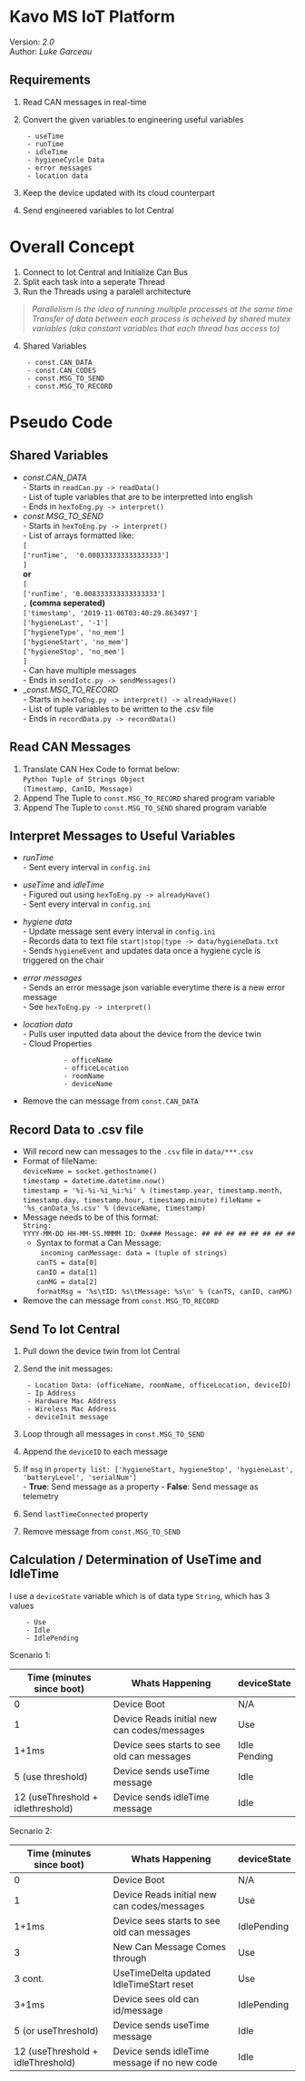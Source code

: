# Kavo MS IoT Platform

Version: _2.0_  
Author:  _Luke Garceau_  

## Requirements

1. Read CAN messages in real-time
2. Convert the given variables to engineering useful variables

        - useTime
        - runTime
        - idleTime
        - hygieneCycle Data
        - error messages
        - location data
3. Keep the device updated with its cloud counterpart
4. Send engineered variables to Iot Central

# Overall Concept
1. Connect to Iot Central and Initialize Can Bus
2. Split each task into a seperate Thread  
3. Run the Threads using a paralell architecture  
> _Parallelism is the idea of running multiple processes at the same time_  
> _Transfer of data between each process is acheived by shared mutex variables (aka constant variables that each thread has access to)_  
4. Shared Variables
        
        - const.CAN_DATA
        - const.CAN_CODES
        - const.MSG_TO_SEND
        - const.MSG_TO_RECORD
# Pseudo Code

## Shared Variables
- _const.CAN_DATA_  
        - Starts in `readCan.py -> readData()`  
        - List of tuple variables that are to be interpretted into english  
        - Ends in `hexToEng.py -> interpret()`
- _const.MSG_TO_SEND_  
        - Starts in `hexToEng.py -> interpret()`  
        - List of arrays formatted like:        
        `[`    
        `['runTime',  '0.008333333333333333']`  
        `]`  
        __or__  
        `[`  
        `['runTime', '0.008333333333333333']`   
        `,` __(comma seperated)__  
        `['timestamp', '2019-11-06T03:40:29.863497']`  
        `['hygieneLast', '-1']`  
        `['hygieneType', 'no_mem']`  
        `['hygieneStart', 'no_mem']`  
        `['hygieneStop', 'no_mem']`  
        `]`  
        - Can have multiple messages  
        - Ends in `sendIotc.py -> sendMessages()`
- __const.MSG_TO_RECORD_  
        - Starts in `hexToEng.py -> interpret() -> alreadyHave()`  
        - List of tuple variables to be written to the .csv file  
        - Ends in `recordData.py -> recordData()` 


## Read CAN Messages
1. Translate CAN Hex Code to format below:   
`Python Tuple of Strings Object`  
`(Timestamp, CanID, Message)`  
1. Append The Tuple to `const.MSG_TO_RECORD` shared program variable  
2. Append The Tuple to `const.MSG_TO_SEND` shared program variable

## Interpret Messages to Useful Variables
- _runTime_  
        - Sent every interval in `config.ini`  
- _useTime_ and _idleTime_  
        - Figured out using `hexToEng.py -> alreadyHave()`  
        - Sent every interval in `config.ini`  
- _hygiene data_  
        - Update message sent every interval in `config.ini`   
        - Records data to text file `start|stop|type -> data/hygieneData.txt`  
        - Sends `hygieneEvent` and updates data once a hygiene cycle is triggered on the chair  
- _error messages_  
        - Sends an error message json variable everytime there is a new error message  
        - See `hexToEng.py -> interpret()` 
- _location data_  
        - Pulls user inputted data about the device from the device twin  
        - Cloud Properties

                - officeName
                - officeLocation
                - roomName
                - deviceName
- Remove the can message from `const.CAN_DATA`

## Record Data to .csv file
- Will record new can messages to the `.csv` file in `data/***.csv`
- Format of fileName:  
        `deviceName = socket.gethostname()`  
        `timestamp = datetime.datetime.now()`  
        `timestamp = '%i-%i-%i_%i:%i' % (timestamp.year, timestamp.month, timestamp.day, timestamp.hour, timestamp.minute)` 
        `fileName = '%s_canData_%s.csv' % (deviceName, timestamp)`
- Message needs to be of this format:  
        `String:   `  
        `YYYY-MM-DD HH-MM-SS.MMMM ID: Ox### Message: ## ## ## ## ## ## ## ##`  
  - Syntax to format a Can Message:  
        ` incoming canMessage: data = (tuple of strings)`  
        `canTS = data[0]`  
        `canID = data[1]`  
        `canMG = data[2]`  
        `formatMsg = '%s\tID: %s\tMessage: %s\n' % (canTS, canID, canMG)`
- Remove the can message from `const.MSG_TO_RECORD`

## Send To Iot Central
1. Pull down the device twin from Iot Central
2. Send the init messages:
        
        - Location Data: (officeName, roomName, officeLocation, deviceID)
        - Ip Address
        - Hardware Mac Address
        - Wireless Mac Address
        - deviceInit message
3. Loop through all messages in `const.MSG_TO_SEND`
4. Append the `deviceID` to each message
5. If `msg` in `property list: ['hygieneStart, hygieneStop', 'hygieneLast', 'batteryLevel', 'serialNum']`  
        - __True__: Send message as a property
        - __False__: Send message as telemetry
6. Send `lastTimeConnected` property
7. Remove message from `const.MSG_TO_SEND`

## Calculation / Determination of UseTime and IdleTime
I use a `deviceState` variable which is of data type `String`, which has 3 values

        - Use
        - Idle
        - IdlePending
  
Scenario 1:   


|Time (minutes since boot)| Whats Happening | deviceState  |
|-------|------------------------------|--------------|
| 0                                 | Device Boot                                 | N/A          |
| 1                                 | Device Reads initial new can codes/messages | Use          |
| 1+1ms                             | Device sees starts to see old can messages  | Idle Pending |
| 5 (use threshold)                 | Device sends useTime message                | Idle         |
| 12 (useThreshold + idlethreshold) | Device sends idleTime message               | Idle         |  

Secnario 2:


| Time (minutes since boot)         | Whats Happening                              | deviceState |
|-----------------------------------|----------------------------------------------|-------------|
| 0                                 | Device Boot                                  | N/A         |
| 1                                 | Device Reads initial new can codes/messages  | Use         |
| 1+1ms                             | Device sees starts to see old can messages   | IdlePending |
| 3                                 | New Can Message Comes through                | Use         |
| 3 cont.                           | UseTimeDelta updated   IdleTimeStart reset   | Use         |
| 3+1ms                             | Device sees old can id/message               | IdlePending |
| 5 (or useThreshold)               | Device sends useTime message                 | Idle        |
| 12 (useThreshold + idleThreshold) | Device sends idleTime message if no new code | Idle        |
